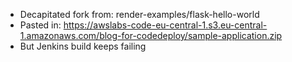 - Decapitated fork from:  render-examples/flask-hello-world
- Pasted in:  https://awslabs-code-eu-central-1.s3.eu-central-1.amazonaws.com/blog-for-codedeploy/sample-application.zip
- But Jenkins build keeps failing